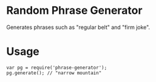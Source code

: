 # Random Phrase Generator

Generates phrases such as "regular belt" and "firm joke".

# Usage

```
var pg = require('phrase-generator');
pg.generate(); // "narrow mountain"

